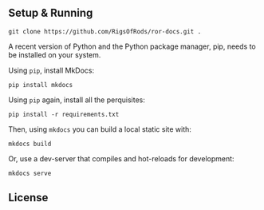 ## Setup & Running
```
git clone https://github.com/RigsOfRods/ror-docs.git .
```

A recent version of Python and the Python package manager, pip, needs to be installed on your system.

Using `pip`, install MkDocs:
```
pip install mkdocs
```

Using `pip` again, install all the perquisites:
```
pip install -r requirements.txt
```

Then, using `mkdocs` you can build a local static site with:
```
mkdocs build
```

Or, use a dev-server that compiles and hot-reloads for development:
```
mkdocs serve
```

## License

